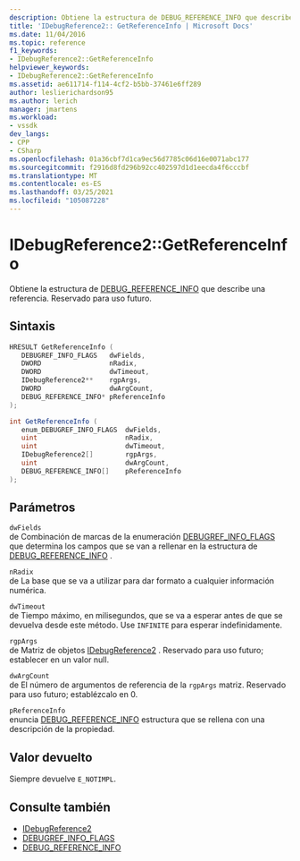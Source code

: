 ```yaml
---
description: Obtiene la estructura de DEBUG_REFERENCE_INFO que describe una referencia.
title: 'IDebugReference2:: GetReferenceInfo | Microsoft Docs'
ms.date: 11/04/2016
ms.topic: reference
f1_keywords:
- IDebugReference2::GetReferenceInfo
helpviewer_keywords:
- IDebugReference2::GetReferenceInfo
ms.assetid: ae611714-f114-4cf2-b5bb-37461e6ff289
author: leslierichardson95
ms.author: lerich
manager: jmartens
ms.workload:
- vssdk
dev_langs:
- CPP
- CSharp
ms.openlocfilehash: 01a36cbf7d1ca9ec56d7785c06d16e0071abc177
ms.sourcegitcommit: f2916d8fd296b92cc402597d1d1eecda4f6cccbf
ms.translationtype: MT
ms.contentlocale: es-ES
ms.lasthandoff: 03/25/2021
ms.locfileid: "105087228"
---
```

# <a name="idebugreference2getreferenceinfo"></a>IDebugReference2::GetReferenceInfo
Obtiene la estructura de [DEBUG_REFERENCE_INFO](../../../extensibility/debugger/reference/debug-reference-info.md) que describe una referencia. Reservado para uso futuro.

## <a name="syntax"></a>Sintaxis

```cpp
HRESULT GetReferenceInfo ( 
   DEBUGREF_INFO_FLAGS   dwFields,
   DWORD                 nRadix,
   DWORD                 dwTimeout,
   IDebugReference2**    rgpArgs,
   DWORD                 dwArgCount,
   DEBUG_REFERENCE_INFO* pReferenceInfo
);
```

```csharp
int GetReferenceInfo ( 
   enum_DEBUGREF_INFO_FLAGS  dwFields,
   uint                      nRadix,
   uint                      dwTimeout,
   IDebugReference2[]        rgpArgs,
   uint                      dwArgCount,
   DEBUG_REFERENCE_INFO[]    pReferenceInfo
);
```

## <a name="parameters"></a>Parámetros
`dwFields`\
de Combinación de marcas de la enumeración [DEBUGREF_INFO_FLAGS](../../../extensibility/debugger/reference/debugref-info-flags.md) que determina los campos que se van a rellenar en la estructura de [DEBUG_REFERENCE_INFO](../../../extensibility/debugger/reference/debug-reference-info.md) .

`nRadix`\
de La base que se va a utilizar para dar formato a cualquier información numérica.

`dwTimeout`\
de Tiempo máximo, en milisegundos, que se va a esperar antes de que se devuelva desde este método. Use `INFINITE` para esperar indefinidamente.

`rgpArgs`\
de Matriz de objetos [IDebugReference2](../../../extensibility/debugger/reference/idebugreference2.md) . Reservado para uso futuro; establecer en un valor null.

`dwArgCount`\
de El número de argumentos de referencia de la `rgpArgs` matriz. Reservado para uso futuro; establézcalo en 0.

`pReferenceInfo`\
enuncia [DEBUG_REFERENCE_INFO](../../../extensibility/debugger/reference/debug-reference-info.md) estructura que se rellena con una descripción de la propiedad.

## <a name="return-value"></a>Valor devuelto
 Siempre devuelve `E_NOTIMPL`.

## <a name="see-also"></a>Consulte también
- [IDebugReference2](../../../extensibility/debugger/reference/idebugreference2.md)
- [DEBUGREF_INFO_FLAGS](../../../extensibility/debugger/reference/debugref-info-flags.md)
- [DEBUG_REFERENCE_INFO](../../../extensibility/debugger/reference/debug-reference-info.md)
